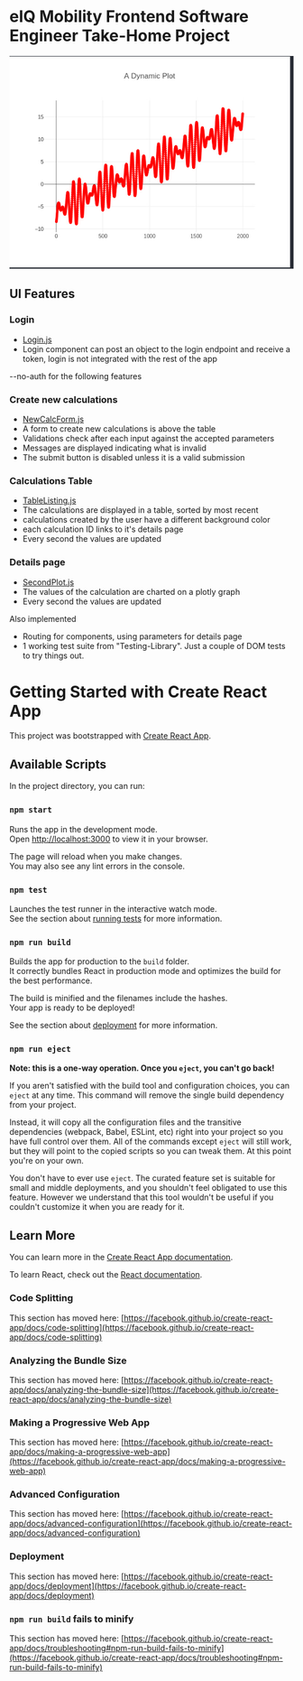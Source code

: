# eIQ Mobility Frontend Software Engineer Take-Home Project
![This is a dynamic plot](https://github.com/JeffRice/reactUI/blob/main/my-app/public/dynamicplot.jpg)

## UI Features
### Login 
- [Login.js](https://github.com/JeffRice/reactUI/blob/main/my-app/src/Login.js)
- Login component can post an object to the login endpoint and receive a token, login is not integrated with the rest of the app

--no-auth for the following features

### Create new calculations
- [NewCalcForm.js](https://github.com/JeffRice/reactUI/blob/main/my-app/src/NewCalcForm.js)
- A form to create new calculations is above the table
- Validations check after each input against the accepted parameters
- Messages are displayed indicating what is invalid
- The submit button is disabled unless it is a valid submission

### Calculations Table 
- [TableListing.js](https://github.com/JeffRice/reactUI/blob/main/my-app/src/TableListing.js)
- The calculations are displayed in a table, sorted by most recent
- calculations created by the user have a different background color
- each calculation ID links to it's details page
- Every second the values are updated

### Details page
- [SecondPlot.js](https://github.com/JeffRice/reactUI/blob/main/my-app/src/SecondPlot.js)
- The values of the calculation are charted on a plotly graph
- Every second the values are updated 

Also implemented 
- Routing for components, using parameters for details page
- 1 working test suite from "Testing-Library". Just a couple of DOM tests to try things out.

# Getting Started with Create React App

This project was bootstrapped with [Create React App](https://github.com/facebook/create-react-app).

## Available Scripts

In the project directory, you can run:

### `npm start`

Runs the app in the development mode.\
Open [http://localhost:3000](http://localhost:3000) to view it in your browser.

The page will reload when you make changes.\
You may also see any lint errors in the console.

### `npm test`

Launches the test runner in the interactive watch mode.\
See the section about [running tests](https://facebook.github.io/create-react-app/docs/running-tests) for more information.

### `npm run build`

Builds the app for production to the `build` folder.\
It correctly bundles React in production mode and optimizes the build for the best performance.

The build is minified and the filenames include the hashes.\
Your app is ready to be deployed!

See the section about [deployment](https://facebook.github.io/create-react-app/docs/deployment) for more information.

### `npm run eject`

**Note: this is a one-way operation. Once you `eject`, you can't go back!**

If you aren't satisfied with the build tool and configuration choices, you can `eject` at any time. This command will remove the single build dependency from your project.

Instead, it will copy all the configuration files and the transitive dependencies (webpack, Babel, ESLint, etc) right into your project so you have full control over them. All of the commands except `eject` will still work, but they will point to the copied scripts so you can tweak them. At this point you're on your own.

You don't have to ever use `eject`. The curated feature set is suitable for small and middle deployments, and you shouldn't feel obligated to use this feature. However we understand that this tool wouldn't be useful if you couldn't customize it when you are ready for it.

## Learn More

You can learn more in the [Create React App documentation](https://facebook.github.io/create-react-app/docs/getting-started).

To learn React, check out the [React documentation](https://reactjs.org/).

### Code Splitting

This section has moved here: [https://facebook.github.io/create-react-app/docs/code-splitting](https://facebook.github.io/create-react-app/docs/code-splitting)

### Analyzing the Bundle Size

This section has moved here: [https://facebook.github.io/create-react-app/docs/analyzing-the-bundle-size](https://facebook.github.io/create-react-app/docs/analyzing-the-bundle-size)

### Making a Progressive Web App

This section has moved here: [https://facebook.github.io/create-react-app/docs/making-a-progressive-web-app](https://facebook.github.io/create-react-app/docs/making-a-progressive-web-app)

### Advanced Configuration

This section has moved here: [https://facebook.github.io/create-react-app/docs/advanced-configuration](https://facebook.github.io/create-react-app/docs/advanced-configuration)

### Deployment

This section has moved here: [https://facebook.github.io/create-react-app/docs/deployment](https://facebook.github.io/create-react-app/docs/deployment)

### `npm run build` fails to minify

This section has moved here: [https://facebook.github.io/create-react-app/docs/troubleshooting#npm-run-build-fails-to-minify](https://facebook.github.io/create-react-app/docs/troubleshooting#npm-run-build-fails-to-minify)
